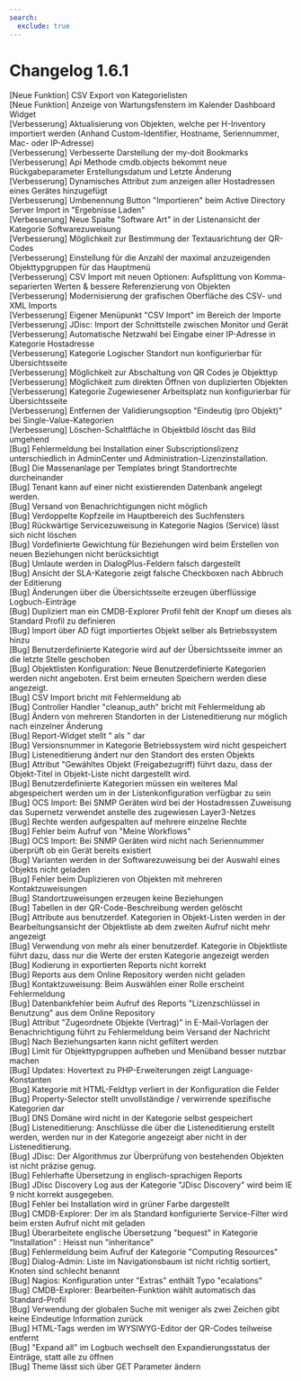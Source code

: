 ```yaml
---
search:
  exclude: true
---
```

# Changelog 1.6.1
<!-- cSpell:disable -->
<!-- markdownlint-disable MD052 -->
[Neue Funktion] CSV Export von Kategorielisten<br>
[Neue Funktion] Anzeige von Wartungsfenstern im Kalender Dashboard Widget<br>
[Verbesserung]  Aktualisierung von Objekten, welche per H-Inventory importiert werden (Anhand Custom-Identifier, Hostname, Seriennummer, Mac- oder IP-Adresse)<br>
[Verbesserung]  Verbesserte Darstellung der my-doit Bookmarks<br>
[Verbesserung]  Api Methode cmdb.objects bekommt neue Rückgabeparameter Erstellungsdatum und Letzte Änderung<br>
[Verbesserung]  Dynamisches Attribut zum anzeigen aller Hostadressen eines Gerätes hinzugefügt<br>
[Verbesserung]  Umbenennung Button "Importieren" beim Active Directory Server Import in "Ergebnisse Laden"<br>
[Verbesserung]  Neue Spalte "Software Art" in der Listenansicht der Kategorie Softwarezuweisung<br>
[Verbesserung]  Möglichkeit zur Bestimmung der Textausrichtung der QR-Codes<br>
[Verbesserung]  Einstellung für die Anzahl der maximal anzuzeigenden Objekttypgruppen für das Hauptmenü<br>
[Verbesserung]  CSV Import mit neuen Optionen: Aufsplittung von Komma-separierten Werten & bessere Referenzierung von Objekten<br>
[Verbesserung]  Modernisierung der grafischen Oberfläche des CSV- und XML Imports<br>
[Verbesserung]  Eigener Menüpunkt "CSV Import" im Bereich der Importe<br>
[Verbesserung]  JDisc: Import der Schnittstelle zwischen Monitor und Gerät<br>
[Verbesserung]  Automatische Netzwahl bei Eingabe einer IP-Adresse in Kategorie Hostadresse<br>
[Verbesserung]  Kategorie Logischer Standort nun konfigurierbar für Übersichtsseite<br>
[Verbesserung]  Möglichkeit zur Abschaltung von QR Codes je Objekttyp<br>
[Verbesserung]  Möglichkeit zum direkten Öffnen von duplizierten Objekten<br>
[Verbesserung]  Kategorie Zugewiesener Arbeitsplatz nun konfigurierbar für  Übersichtsseite<br>
[Verbesserung]  Entfernen der Validierungsoption "Eindeutig (pro Objekt)" bei Single-Value-Kategorien<br>
[Verbesserung]  Löschen-Schaltfläche in Objektbild löscht das Bild umgehend<br>
[Bug]           Fehlermeldung bei Installation einer Subscriptionslizenz unterschiedlich in AdminCenter und Administration-Lizenzinstallation.<br>
[Bug]           Die Massenanlage per Templates bringt Standortrechte durcheinander<br>
[Bug]           Tenant kann auf einer nicht existierenden Datenbank angelegt werden.<br>
[Bug]           Versand von Benachrichtigungen nicht möglich<br>
[Bug]           Verdoppelte Kopfzeile im Hauptbereich des Suchfensters<br>
[Bug]           Rückwärtige Servicezuweisung in Kategorie Nagios (Service) lässt sich nicht löschen<br>
[Bug]           Vordefinierte Gewichtung für Beziehungen wird beim Erstellen von neuen Beziehungen nicht berücksichtigt<br>
[Bug]           Umlaute werden in DialogPlus-Feldern falsch dargestellt<br>
[Bug]           Ansicht der SLA-Kategorie zeigt falsche Checkboxen nach Abbruch der Editierung<br>
[Bug]           Änderungen über die Übersichtsseite erzeugen überflüssige Logbuch-Einträge<br>
[Bug]           Dupliziert man ein CMDB-Explorer Profil fehlt der Knopf um dieses als Standard Profil zu definieren<br>
[Bug]           Import über AD fügt importiertes Objekt selber als Betriebssystem hinzu<br>
[Bug]           Benutzerdefinierte Kategorie wird auf der Übersichtsseite immer an die letzte Stelle geschoben<br>
[Bug]           Objektlisten Konfiguration: Neue Benutzerdefinierte Kategorien werden nicht angeboten. Erst beim erneuten Speichern werden diese angezeigt.<br>
[Bug]           CSV Import bricht mit Fehlermeldung ab<br>
[Bug]           Controller Handler "cleanup_auth" bricht mit Fehlermeldung ab<br>
[Bug]           Ändern von mehreren Standorten in der Listeneditierung nur möglich nach einzelner Änderung<br>
[Bug]           Report-Widget stellt " als &quot; dar<br>
[Bug]           Versionsnummer in Kategorie Betriebssystem wird nicht gespeichert<br>
[Bug]           Listeneditierung ändert nur den Standort des ersten Objekts<br>
[Bug]           Attribut "Gewähltes Objekt (Freigabezugriff) führt dazu, dass der Objekt-Titel in Objekt-Liste nicht dargestellt wird.<br>
[Bug]           Benutzerdefinierte Kategorien müssen ein weiteres Mal abgespeichert werden um in der Listenkonfiguration verfügbar zu sein<br>
[Bug]           OCS Import: Bei SNMP Geräten wird bei der Hostadressen Zuweisung das Supernetz verwendet anstelle des zugewiesen Layer3-Netzes<br>
[Bug]           Rechte werden aufgespalten auf mehrere einzelne Rechte<br>
[Bug]           Fehler beim Aufruf von "Meine Workflows"<br>
[Bug]           OCS Import: Bei SNMP Geräten wird nicht nach Seriennummer überprüft ob ein Gerät bereits existiert<br>
[Bug]           Varianten werden in der Softwarezuweisung bei der Auswahl eines Objekts nicht geladen<br>
[Bug]           Fehler beim Duplizieren von Objekten mit mehreren Kontaktzuweisungen<br>
[Bug]           Standortzuweisungen erzeugen keine Beziehungen<br>
[Bug]           Tabellen in der QR-Code-Beschreibung werden gelöscht<br>
[Bug]           Attribute aus benutzerdef. Kategorien in Objekt-Listen werden in der Bearbeitungsansicht der Objektliste ab dem zweiten Aufruf nicht mehr angezeigt<br>
[Bug]           Verwendung von mehr als einer benutzerdef. Kategorie in Objektliste führt dazu, dass nur die Werte der ersten Kategorie angezeigt werden<br>
[Bug]           Kodierung in exportierten Reports nicht korrekt<br>
[Bug]           Reports aus dem Online Repository werden nicht geladen<br>
[Bug]           Kontaktzuweisung: Beim Auswählen einer Rolle erscheint Fehlermeldung<br>
[Bug]           Datenbankfehler beim Aufruf des Reports "Lizenzschlüssel in Benutzung" aus dem Online Repository<br>
[Bug]           Attribut "Zugeordnete Objekte (Vertrag)" in E-Mail-Vorlagen der Benachrichtigung führt zu Fehlermeldung beim Versand der Nachricht<br>
[Bug]           Nach Beziehungsarten kann nicht gefiltert werden<br>
[Bug]           Limit für Objekttypgruppen aufheben und Menüband besser nutzbar machen<br>
[Bug]           Updates: Hovertext zu PHP-Erweiterungen zeigt Language-Konstanten<br>
[Bug]           Kategorie mit HTML-Feldtyp verliert in der Konfiguration die Felder<br>
[Bug]           Property-Selector stellt unvollständige / verwirrende spezifische Kategorien dar<br>
[Bug]           DNS Domäne wird nicht in der Kategorie selbst gespeichert<br>
[Bug]           Listeneditierung: Anschlüsse die über die Listeneditierung erstellt werden, werden nur in der Kategorie angezeigt aber nicht in der Listeneditierung.<br>
[Bug]           JDisc: Der Algorithmus zur Überprüfung von bestehenden Objekten ist nicht präzise genug.<br>
[Bug]           Fehlerhafte Übersetzung in englisch-sprachigen Reports<br>
[Bug]           JDisc Discovery Log aus der Kategorie "JDisc Discovery" wird beim IE 9 nicht korrekt ausgegeben.<br>
[Bug]           Fehler bei Installation wird in grüner Farbe dargestellt<br>
[Bug]           CMDB-Explorer: Der im als Standard konfigurierte Service-Filter wird beim ersten Aufruf nicht mit geladen<br>
[Bug]           Überarbeitete englische Übersetzung "bequest" in Kategorie "Installation" : Heisst nun "inheritance"<br>
[Bug]           Fehlermeldung beim Aufruf der Kategorie "Computing Resources"<br>
[Bug]           Dialog-Admin: Liste im Navigationsbaum ist nicht richtig sortiert, Knoten sind schlecht benannt<br>
[Bug]           Nagios: Konfiguration unter "Extras" enthält Typo "ecalations"<br>
[Bug]           CMDB-Explorer: Bearbeiten-Funktion wählt automatisch das Standard-Profil<br>
[Bug]           Verwendung der globalen Suche mit weniger als zwei Zeichen gibt keine Eindeutige Information zurück<br>
[Bug]           HTML-Tags werden im WYSIWYG-Editor der QR-Codes teilweise entfernt<br>
[Bug]           "Expand all" im Logbuch wechselt den Expandierungsstatus der Einträge, statt alle zu öffnen<br>
[Bug]           Theme lässt sich über GET Parameter ändern<br>
